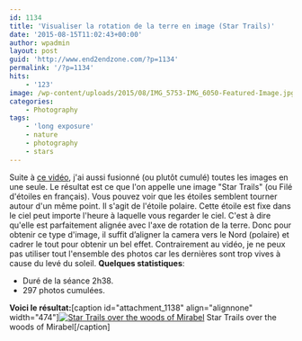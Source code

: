 ```yaml
---
id: 1134
title: 'Visualiser la rotation de la terre en image (Star Trails)'
date: '2015-08-15T11:02:43+00:00'
author: wpadmin
layout: post
guid: 'http://www.end2endzone.com/?p=1134'
permalink: '/?p=1134'
hits:
    - '123'
image: /wp-content/uploads/2015/08/IMG_5753-IMG_6050-Featured-Image.jpg
categories:
    - Photography
tags:
    - 'long exposure'
    - nature
    - photography
    - stars
---
```


Suite à [ce vidéo](/visualiser-la-rotation-de-la-terre-en-video/), j'ai aussi fusionné (ou plutôt cumulé) toutes les images en une seule. Le résultat est ce que l'on appelle une image "Star Trails" (ou Filé d'étoiles en français). Vous pouvez voir que les étoiles semblent tourner autour d'un même point. Il s'agit de l'étoile polaire. Cette étoile est fixe dans le ciel peut importe l'heure à laquelle vous regarder le ciel. C'est à dire qu'elle est parfaitement alignée avec l'axe de rotation de la terre. Donc pour obtenir ce type d'image, il suffit d’aligner la camera vers le Nord (polaire) et cadrer le tout pour obtenir un bel effet. Contrairement au vidéo, je ne peux pas utiliser tout l'ensemble des photos car les dernières sont trop vives à cause du levé du soleil. **Quelques statistiques**:

- Duré de la séance 2h38.
- 297 photos cumulées.

**Voici le résultat:**\[caption id="attachment\_1138" align="alignnone" width="474"\][![Star Trails over the woods of Mirabel](https://www.end2endzone.com/wp-content/uploads/2015/08/StarStaX_IMG_5753-IMG_6050_lighten_e2ez-672x448.jpg)](https://www.flickr.com/photos/154618444@N05/37690259711/in/dateposted-public/) Star Trails over the woods of Mirabel\[/caption\]